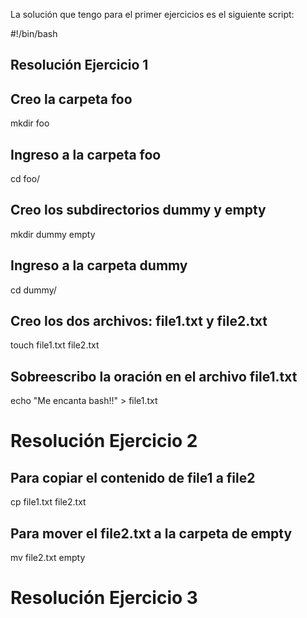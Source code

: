 La solución que tengo para el primer ejercicios es el siguiente script:

#!/bin/bash

## Resolución Ejercicio 1
## Creo la carpeta foo
mkdir foo
## Ingreso a la carpeta foo
cd foo/
## Creo los subdirectorios dummy y empty
mkdir dummy empty
## Ingreso a la carpeta dummy
cd dummy/
## Creo los dos archivos: file1.txt y file2.txt
touch file1.txt file2.txt
## Sobreescribo la oración en el archivo file1.txt
echo "Me encanta bash!!" > file1.txt

# Resolución Ejercicio 2
## Para copiar el contenido de file1 a file2
cp file1.txt file2.txt
## Para mover el file2.txt a la carpeta de empty
mv file2.txt empty

# Resolución Ejercicio 3


